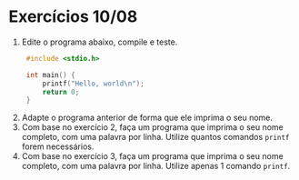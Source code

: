 # Exercícios 10/08

1. Edite o programa abaixo, compile e teste.
   ```c
    #include <stdio.h>

    int main() {
        printf("Hello, world\n");
        return 0;
    }
   ```
2. Adapte o programa anterior de forma que ele imprima o seu nome.
3. Com base no exercício 2, faça um programa que imprima o seu nome completo, com uma palavra por linha. Utilize quantos comandos `printf` forem necessários.
4. Com base no exercício 3, faça um programa que imprima o seu nome completo, com uma palavra por linha. Utilize apenas 1 comando `printf`. 